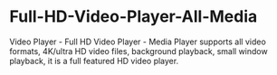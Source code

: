 # Full-HD-Video-Player-All-Media
Video Player - Full HD Video Player - Media Player supports all video formats, 4K/ultra HD video files, background playback, small window playback, it is a full featured HD video player.
